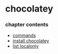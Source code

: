 ﻿
# chocolatey
### chapter contents
 
* [commands](commands.md)
* [install chocolatey](install_chocolatey.md)
* [list localonly](list_localonly.md)
